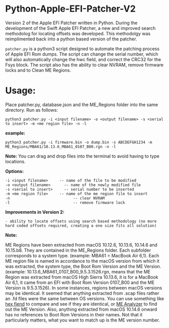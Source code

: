 # Python-Apple-EFI-Patcher-V2
Version 2 of the Apple EFI Patcher written in Python. During the development of the Swift Apple EFI Patcher, a new and improved search methodolog for locating offsets was developed. This methodolgy was reimplimented back into a python based version of the patcher.

`patcher.py` is a python3 script designed to automate the patching process of Apple EFI Rom dumps. The script can change the serial number, which will also automatically change the hwc field, and correct the CRC32 for the Fsys block. The script also has the ability to clear NVRAM, remove firmware locks and to Clean ME Regions.

# Usage:
Place patcher.py, database.json and the ME_Regions folder into the same directory. Run as follows:

```
python3 patcher.py -i <input filename> -o <output filename> -s <serial to insert> -m <me region file> -n -l
```

__example:__ 
```
python3 patcher.py -i firmware.bin -o dump.bin -s ABCDEFGH1234 -m ME_Regions/MBA61/10.13.6_MBA61_0107_B00.rgn -n -l
```

__Note:__ You can drag and drop files into the terminal to avoid having to type locations.

__Options:__
```
-i <input filename>	    -- name of the file to be modified
-o <output filename>	  -- name of the newly modified file
-s <serial to insert>	  -- serial number to be inserted
-m <me region file>	    -- name of the me region file to insert
-n   			              -- clear NVRAM
-l   			              -- remove firmware lock
```

__Improvements in Version 2:__
```
- ability to locate offsets using search based methodology (no more hard coded offsets required, creating a one size fits all solution)
```
__Note:__ 

ME Regions have been extracted from macOS 10.12.6, 10.13.6, 10.14.6 and 10.15.b8. They are contained in the ME_Regions folder. Each subfolder corresponds to a system type. (example: MBA61 = MacBook Air 6,1). Each ME region file is named in accordance to the macOS version from which it was extracted, the system type, the Boot Rom Version and the ME Version. (example: 10.13.6_MBA61_0107_B00_9.5.3.1526.rgn, means that the ME Region was extracted from macOS High Sierra 10.13.6, it is for a MacBook Air 6,1, it came from an EFI with Boot Rom Version 0107_B00 and the ME Version is 9.5.3.1526). In some instances, regions between macOS versions may be identical. It seemed that anything extracted from .scap files rather an .fd files were the same between OS versions. You can use something like <a href="https://ridiculousfish.com/hexfiend/">hex fiend</a> to compare and see if they are identical, or <a href="https://github.com/platomav/MEAnalyzer">ME Analyzer</a> to find out the ME Version. Also, anything extracted from macOS 10.14.6 onward has no references to Boot Rom Versions in their names. Not that it particularly matters, what you want to match up is the ME version number.
